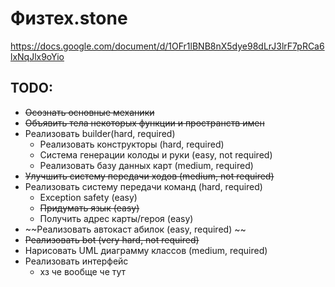 # Физтех.stone
https://docs.google.com/document/d/1OFr1lBNB8nX5dye98dLrJ3lrF7pRCa6lxNqJlx9oYio
## TODO:
 * ~~Осознать основные механики~~
 * ~~Объявить тела некоторых функции и пространств имен~~
 * Реализовать builder(hard, required)
     * Реализовать конструкторы (hard, required)
     * Система генерации колоды и руки (easy, not required)
     * Реализовать базу данных карт (medium, required)
 * ~~Улучшить систему передачи ходов (medium, not required)~~
 * Реализовать систему передачи команд (hard, required)
     * Exception safety (easy)
     * ~~Придумать язык (easy)~~
     * Получить адрес карты/героя (easy)
 * ~~Реализовать автокаст абилок (easy, required) ~~
 * ~~Реализовать bot (very hard, not required)~~
 * Нарисовать UML диаграмму классов (medium, required)
 * Реализовать интерфейс
     * хз че вообще че тут 
    
